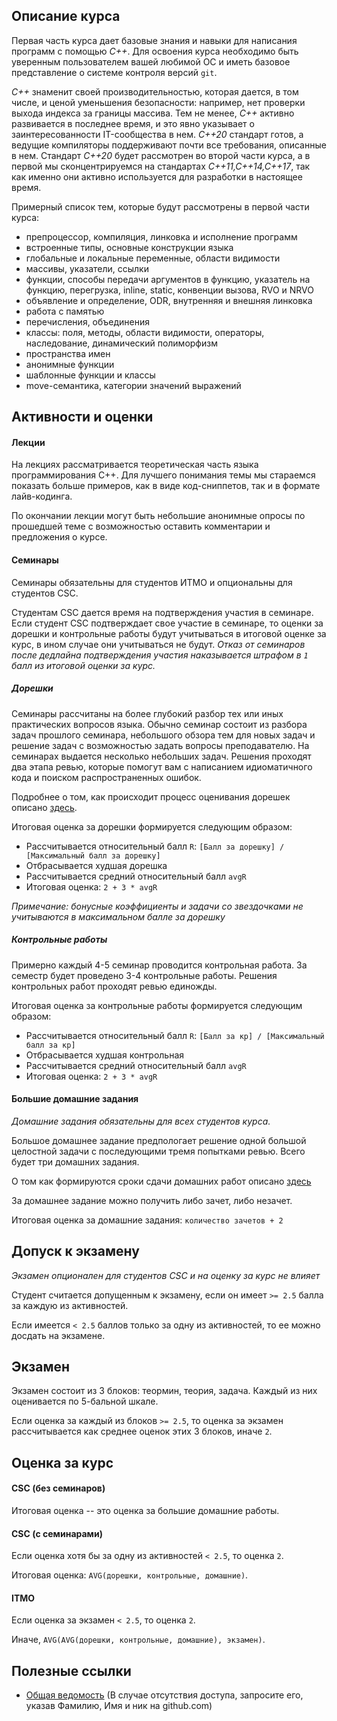 
## Описание курса

Первая часть курса дает базовые знания и навыки для написания программ с помощью *С++*. Для освоения курса необходимо быть уверенным пользователем вашей любимой ОС и иметь базовое представление о системе контроля версий `git`.

*C++* знаменит своей производительностью, которая дается, в том числе, и ценой уменьшения безопасности: например, нет проверки выхода индекса за границы массива. Тем не менее, *C++* активно развивается в последнее время, и это явно указывает о заинтересованности IT-сообщества в нем. *C++20* стандарт готов, а ведущие компиляторы поддерживают почти все требования, описанные в нем. Стандарт *C++20* будет рассмотрен во второй части курса, а в первой мы сконцентрируемся на стандартах *C++11,C++14,C++17*, так как именно они активно используется для разработки в настоящее время.

Примерный список тем, которые будут рассмотрены в первой части курса:

 - препроцессор, компиляция, линковка и исполнение программ
 - встроенные типы, основные конструкции языка
 - глобальные и локальные переменные, области видимости
 - массивы, указатели, ссылки
 - функции, способы передачи аргументов в функцию, указатель на функцию, перегрузка, inline, static, конвенции вызова, RVO и NRVO
 - объявление и определение, ODR, внутренняя и внешняя линковка
 - работа с памятью
 - перечисления, объединения
 - классы: поля, методы, области видимости, операторы, наследование, динамический полиморфизм
 - пространства имен
 - анонимные функции
 - шаблонные функции и классы
 - move-семантика, категории значений выражений

## Активности и оценки

#### Лекции

На лекциях рассматривается теоретическая часть языка программирования С++. Для лучшего понимания темы мы стараемся показать больше примеров, как в виде код-сниппетов, так и в формате лайв-кодинга.

По окончании лекции могут быть небольшие анонимные опросы по прошедшей теме с возможностью оставить комментарии и предложения о курсе.

#### Семинары

Семинары обязательны для студентов ИТМО и опциональны для студентов CSC.

Студентам CSC дается время на подтверждения участия в семинаре. Если студент CSC подтверждает свое участие в семинаре, то оценки за дорешки и контрольные работы будут учитываться в итоговой оценке за курс, в ином случае они учитываться не будут. *Отказ от семинаров после дедлайна подтверждения участия наказывается штрафом в `1` балл из итоговой оценки за курс.*

##### Дорешки

Семинары рассчитаны на более глубокий разбор тех или иных практических вопросов языка. Обычно семинар состоит из разбора задач прошлого семинара, небольшого обзора тем для новых задач и решение задач с возможностью задать вопросы преподавателю.
На семинарах выдается неcколько небольших задач. Решения проходят два этапа ревью, которые помогут вам с написанием идиоматичного кода и поиском распространенных ошибок.

Подробнее о том, как происходит процесс оценивания дорешек описано [здесь](https://github.com/cpp-practice/cpp-materials-2021-public/blob/master/seminars/README.md).

Итоговая оценка за дорешки формируется следующим образом:

 - Рассчитывается относительный балл `R`: `[Балл за дорешку] / [Максимальный балл за дорешку]`
 - Отбрасывается худшая дорешка
 - Рассчитывается средний относительный балл `avgR`
 - Итоговая оценка: `2 + 3 * avgR`

_Примечание: бонусные коэффициенты и задачи со звездочками не учитываются в максимальном балле за дорешку_

##### Контрольные работы

Примерно каждый 4-5 семинар проводится контрольная работа. За семестр будет проведено 3-4 контрольные работы.
Решения контрольных работ проходят ревью единожды.

Итоговая оценка за контрольные работы формируется следующим образом:

 - Рассчитывается относительный балл `R`: `[Балл за кр] / [Максимальный балл за кр]`
 - Отбрасывается худшая контрольная
 - Рассчитывается средний относительный балл `avgR`
 - Итоговая оценка: `2 + 3 * avgR`

#### Большие домашние задания

*Домашние задания обязательны для всех студентов курса.*

Большое домашнее задание предпологает решение одной большой целостной задачи с последующими тремя попытками ревью. Всего будет три домашних задания.

О том как формируются сроки сдачи домашних работ описано [здесь](https://docs.google.com/document/d/1E3B16FdLuQKTK2VDs6usk5uZHyaA3f6bjYn7S5Xu2QI/edit#heading=h.obdvy97vybx2)

За домашнее задание можно получить либо зачет, либо незачет.

Итоговая оценка за домашние задания: `количество зачетов + 2`


## Допуск к экзамену

*Экзамен опционален для студентов CSC и на оценку за курс не влияет*

Студент считается допущенным к экзамену, если он имеет `>= 2.5` балла за каждую из активностей.

Если имеется `< 2.5` баллов только за одну из активностей, то ее можно досдать на экзамене.

## Экзамен

Экзамен состоит из 3 блоков: теормин, теория, задача. Каждый из них оценивается по 5-бальной шкале.

Если оценка за каждый из блоков `>= 2.5`, то оценка за экзамен рассчитывается как среднее оценок этих 3 блоков, иначе `2`.

## Оценка за курс

#### CSC (без семинаров)

Итоговая оценка -- это оценка за большие домашние работы.

#### CSC (с семинарами)

Если оценка хотя бы за одну из активностей `< 2.5`, то оценка `2`.

Итоговая оценка: `AVG(дорешки, контрольные, домашние)`.

#### ITMO

Если оценка за экзамен `< 2.5`, то оценка `2`.

Иначе, `AVG(AVG(дорешки, контрольные, домашние), экзамен)`.

## Полезные ссылки

- [Общая ведомость](https://docs.google.com/spreadsheets/d/1sio-hlxpEqgwgmUJDnQ8UL76fai3K2npazfroXBB8iM/edit#gid=238053417) (В случае отсутствия доступа, запросите его, указав Фамилию, Имя и ник на github.com)

